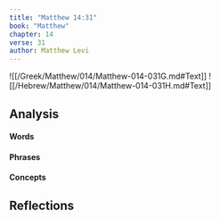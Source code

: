 ```yaml
---
title: "Matthew 14:31"
book: "Matthew"
chapter: 14
verse: 31
author: Matthew Levi
---
```

![[/Greek/Matthew/014/Matthew-014-031G.md#Text]]
![[/Hebrew/Matthew/014/Matthew-014-031H.md#Text]]

## Analysis

#### Words

#### Phrases

#### Concepts

## Reflections
